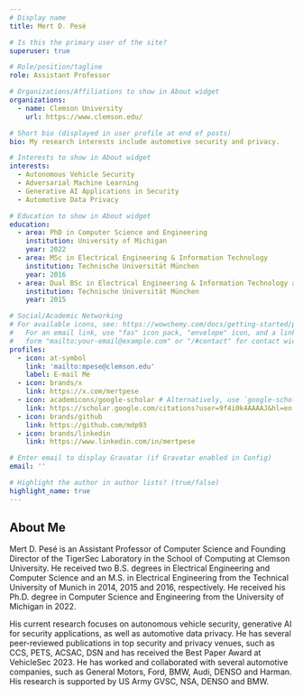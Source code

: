 ```yaml
---
# Display name
title: Mert D. Pesé

# Is this the primary user of the site?
superuser: true

# Role/position/tagline
role: Assistant Professor

# Organizations/Affiliations to show in About widget
organizations:
  - name: Clemson University
    url: https://www.clemson.edu/

# Short bio (displayed in user profile at end of posts)
bio: My research interests include automotive security and privacy.

# Interests to show in About widget
interests:
  - Autonomous Vehicle Security
  - Adversarial Machine Learning
  - Generative AI Applications in Security
  - Automotive Data Privacy

# Education to show in About widget
education:
  - area: PhD in Computer Science and Engineering
    institution: University of Michigan
    year: 2022
  - area: MSc in Electrical Engineering & Information Technology
    institution: Technische Universität München
    year: 2016
  - area: Dual BSc in Electrical Engineering & Information Technology and Computer Science
    institution: Technische Universität München
    year: 2015

# Social/Academic Networking
# For available icons, see: https://wowchemy.com/docs/getting-started/page-builder/#icons
#   For an email link, use "fas" icon pack, "envelope" icon, and a link in the
#   form "mailto:your-email@example.com" or "/#contact" for contact widget.
profiles:
  - icon: at-symbol
    link: 'mailto:mpese@clemson.edu'
    label: E-mail Me
  - icon: brands/x
    link: https://x.com/mertpese
  - icon: academicons/google-scholar # Alternatively, use `google-scholar` icon from `ai` icon pack
    link: https://scholar.google.com/citations?user=9f4i0k4AAAAJ&hl=en
  - icon: brands/github
    link: https://github.com/mdp93
  - icon: brands/linkedin
    link: https://www.linkedin.com/in/mertpese

# Enter email to display Gravatar (if Gravatar enabled in Config)
email: ''

# Highlight the author in author lists? (true/false)
highlight_name: true
---
```


## About Me

Mert D. Pesé is an Assistant Professor of Computer Science and Founding Director of the TigerSec Laboratory in the School of Computing at Clemson University. He received two B.S. degrees in Electrical Engineering and Computer Science and an M.S. in Electrical Engineering from the Technical University of Munich in 2014, 2015 and 2016, respectively. He received his Ph.D. degree in Computer Science and Engineering from the University of Michigan in 2022.

His current research focuses on autonomous vehicle security, generative AI for security applications, as well as automotive data privacy. He has several peer-reviewed publications in top security and privacy venues, such as CCS, PETS, ACSAC, DSN and has received the Best Paper Award at VehicleSec 2023. He has worked and collaborated with several automotive companies, such as General Motors, Ford, BMW, Audi, DENSO and Harman. His research is supported by US Army GVSC, NSA, DENSO and BMW.